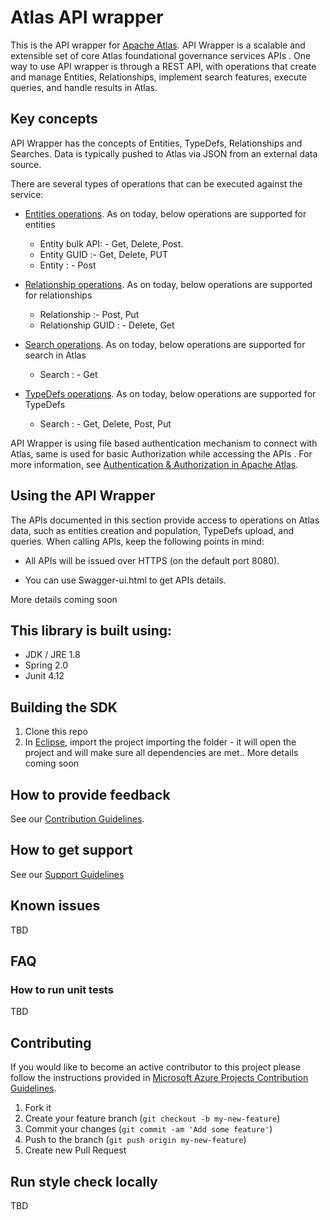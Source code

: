 # Atlas API wrapper

This is the API wrapper for [Apache Atlas](https://atlas.apache.org/#/). API Wrapper is a scalable and extensible set of core Atlas foundational governance services APIs . One way to use API wrapper is through a REST API, with operations that create and manage Entities, Relationships, implement search features, execute queries, and handle results in Atlas.

## Key concepts

API Wrapper has the concepts of Entities, TypeDefs, Relationships and Searches. Data is typically pushed to Atlas via JSON from an external data source.

There are several types of operations that can be executed against the service:

* [Entities operations](http://atlas.apache.org/api/v2/resource_EntityREST.html). As on today, below operations are supported for entities
	*   Entity bulk API: - Get,  Delete, Post.
	*   Entity GUID :- Get, Delete, PUT
	*   Entity : - Post

* [Relationship operations](http://atlas.apache.org/api/v2/resource_RelationshipREST.html). As on today, below operations are supported for relationships
	*  Relationship :- Post, Put
	*  Relationship GUID : - Delete, Get

* [Search operations](http://atlas.apache.org/api/v2/resource_DiscoveryREST.html). As on today, below operations are supported for search in Atlas
	*  Search : - Get
	
* [TypeDefs operations](http://atlas.apache.org/api/v2/resource_TypesREST.html). As on today, below operations are supported for TypeDefs
	*  Search : - Get, Delete, Post, Put

API Wrapper is using file based authentication mechanism to connect with Atlas, same is used for basic Authorization while accessing the APIs . For more information, see [Authentication & Authorization in Apache Atlas](https://atlas.apache.org/0.8.1/Authentication-Authorization.html).

## Using the API Wrapper

The APIs documented in this section provide access to operations on Atlas data, such as entities creation and population, TypeDefs upload, and queries. When calling APIs, keep the following points in mind:

* All APIs will be issued over HTTPS (on the default port 8080).

* You can use Swagger-ui.html to get APIs details.

More details coming soon

## This library is built using:

* JDK / JRE 1.8
* Spring 2.0
* Junit 4.12

## Building the SDK

1. Clone this repo 
2. In [Eclipse](https://www.eclipse.org/downloads/), import the project importing the folder - it will open the project and will make sure all dependencies are met..
 More details coming soon

## How to provide feedback

See our [Contribution Guidelines](./.github/CONTRIBUTING.md).

## How to get support
See our [Support Guidelines](./.github/SUPPORT.md)

## Known issues

TBD

## FAQ

### How to run unit tests

TBD

## Contributing
If you would like to become an active contributor to this project please follow the instructions provided in [Microsoft Azure Projects Contribution Guidelines](http://azure.github.io/guidelines.html).

1. Fork it
2. Create your feature branch (`git checkout -b my-new-feature`)
3. Commit your changes (`git commit -am 'Add some feature'`)
4. Push to the branch (`git push origin my-new-feature`)
5. Create new Pull Request

## Run style check locally
TBD